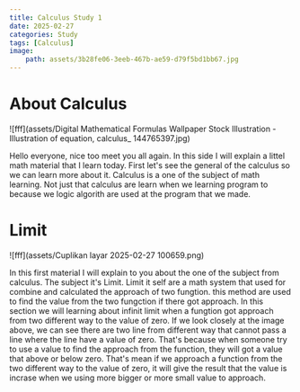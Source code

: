 ```yaml
---
title: Calculus Study 1
date: 2025-02-27
categories: Study
tags: [Calculus]
image:
    path: assets/3b28fe06-3eeb-467b-ae59-d79f5bd1bb67.jpg
---
```


# About Calculus

![fff](assets/Digital Mathematical Formulas Wallpaper Stock Illustration - Illustration of equation, calculus_ 144765397.jpg)

Hello everyone, nice too meet you all again. In this side I will explain a littel math material that I learn today. First let's see the general of the calculus so we can learn more about it. Calculus is a one of the subject of math learning. Not just that calculus are learn when we learning program to because we logic algorith are used at the program that we made.

# Limit

![fff](assets/Cuplikan layar 2025-02-27 100659.png)

In this first material I will explain to you about the one of the subject from calculus. The subject it's Limit. Limit it self are a math system that used for combine and calculated the approach of two fungtion. this method are used to find the value from the two fungction if there got approach. In this section we will learning about infinit limit when a fungtion got approach from two different way to the value of zero. If we look closely at the image above, we can see there are two line from different way that cannot pass a line where the line have a value of zero. That's because when someone try to use a value to find the approach from the function, they will got a value that above or below zero. That's mean if we approach a function from the two different way to the value of zero, it will give the result that the value is incrase when we using more bigger or more small value to approach.